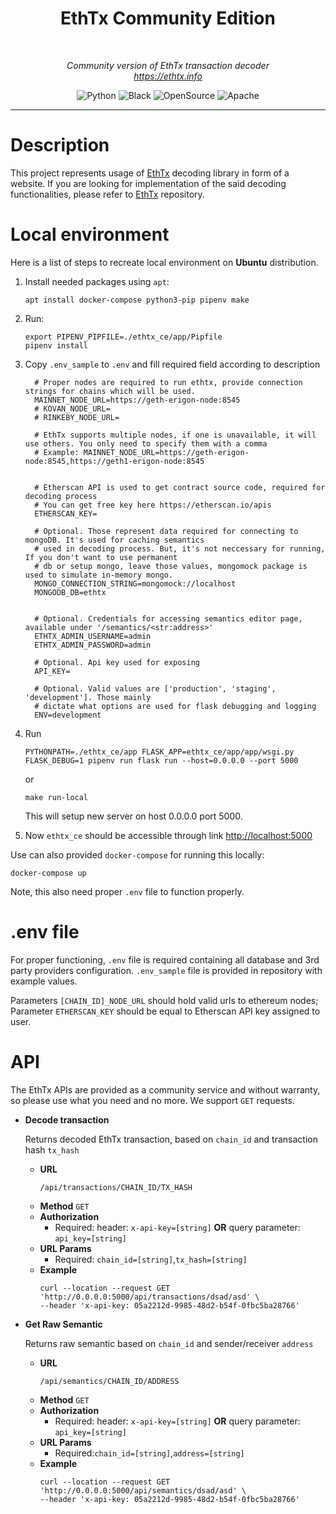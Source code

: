 <h1 align='center' style="border-bottom: none">
  EthTx Community Edition
</h1>
<br/>
<p align="center">
    <em>Community version of EthTx transaction decoder</em>
<br>
    <em><a href="https://ethtx.info">https://ethtx.info</a></em>
</p>
<p align="center">
<a target="_blank">
    <img src="https://img.shields.io/badge/Made%20with-Python-1f425f.svg" alt="Python">
</a>
<a target="_blank">
    <img src="https://img.shields.io/badge/code%20style-black-000000.svg" alt="Black">
</a>
<a target="_blank">
    <img src="https://badgen.net/badge/Open%20Source%20%3F/Yes%21/blue?icon=github" alt="OpenSource">
</a>
<a target="_blank">
    <img src="https://img.shields.io/badge/License-Apache%202.0-blue.svg" alt="Apache">
</a>
</p>

---

# Description

This project represents usage of [EthTx](https://github.com/ethtx/ethtx) decoding library in form of a website. If you
are looking for implementation of the said decoding functionalities, please refer
to [EthTx](https://github.com/ethtx/ethtx) repository.

# Local environment

Here is a list of steps to recreate local environment on <b>Ubuntu</b> distribution.

1. Install needed packages using `apt`:

    ```shell
    apt install docker-compose python3-pip pipenv make
    ```
2. Run:

    ```shell
    export PIPENV_PIPFILE=./ethtx_ce/app/Pipfile
    pipenv install
    ```

3. Copy `.env_sample` to `.env` and fill required field according to description

    ```
      # Proper nodes are required to run ethtx, provide connection strings for chains which will be used.
      MAINNET_NODE_URL=https://geth-erigon-node:8545
      # KOVAN_NODE_URL=
      # RINKEBY_NODE_URL=

      # EthTx supports multiple nodes, if one is unavailable, it will use others. You only need to specify them with a comma
      # Example: MAINNET_NODE_URL=https://geth-erigon-node:8545,https://geth1-erigon-node:8545


      # Etherscan API is used to get contract source code, required for decoding process
      # You can get free key here https://etherscan.io/apis
      ETHERSCAN_KEY=

      # Optional. Those represent data required for connecting to mongoDB. It's used for caching semantics
      # used in decoding process. But, it's not neccessary for running, If you don't want to use permanent
      # db or setup mongo, leave those values, mongomock package is used to simulate in-memory mongo.
      MONGO_CONNECTION_STRING=mongomock://localhost
      MONGODB_DB=ethtx


      # Optional. Credentials for accessing semantics editor page, available under '/semantics/<str:address>'
      ETHTX_ADMIN_USERNAME=admin
      ETHTX_ADMIN_PASSWORD=admin

      # Optional. Api key used for exposing
      API_KEY=

      # Optional. Valid values are ['production', 'staging', 'development']. Those mainly
      # dictate what options are used for flask debugging and logging
      ENV=development
    ```

4. Run
    ```shell
    PYTHONPATH=./ethtx_ce/app FLASK_APP=ethtx_ce/app/app/wsgi.py FLASK_DEBUG=1 pipenv run flask run --host=0.0.0.0 --port 5000
    ```
   or
    ```shell
    make run-local
    ```
   This will setup new server on host 0.0.0.0 port 5000.
5. Now `ethtx_ce` should be accessible through link [http://localhost:5000](http://localhost:5000)

Use can also provided `docker-compose` for running this locally:

```shell
docker-compose up
```

Note, this also need proper `.env` file to function properly.

# .env file

For proper functioning, `.env` file is required containing all database and 3rd party providers configuration.
`.env_sample` file is provided in repository with example values.

Parameters `[CHAIN_ID]_NODE_URL` should hold valid urls to ethereum nodes; Parameter `ETHERSCAN_KEY` should be equal to
Etherscan API key assigned to user.

# API

The EthTx APIs are provided as a community service and without warranty, so please use what you need and no more. We
support `GET` requests.

* **Decode transaction**

  Returns decoded EthTx transaction, based on `chain_id` and transaction hash `tx_hash`

    * **URL**
      ```shell
      /api/transactions/CHAIN_ID/TX_HASH
      ```
    * **Method**
      `GET`
    * **Authorization**
        * Required:
          header: `x-api-key=[string]` **OR** query parameter: `api_key=[string]`
    * **URL Params**
        * Required: `chain_id=[string]`,`tx_hash=[string]`
    * **Example**
      ```shell
      curl --location --request GET 'http://0.0.0.0:5000/api/transactions/dsad/asd' \
      --header 'x-api-key: 05a2212d-9985-48d2-b54f-0fbc5ba28766'
      ```


* **Get Raw Semantic**

  Returns raw semantic based on `chain_id` and sender/receiver `address`

    * **URL**
      ```shell
      /api/semantics/CHAIN_ID/ADDRESS
      ```
    * **Method**
      `GET`
    * **Authorization**
        * Required:
          header: `x-api-key=[string]` **OR** query parameter: `api_key=[string]`
    * **URL Params**
        * Required:`chain_id=[string]`,`address=[string]`
    * **Example**
      ```shell
      curl --location --request GET 'http://0.0.0.0:5000/api/semantics/dsad/asd' \
      --header 'x-api-key: 05a2212d-9985-48d2-b54f-0fbc5ba28766'
      ```
